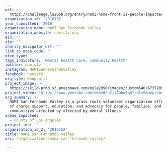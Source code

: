 ```yaml
---
url: >-
  https://challenge.la2050.org/entry/nami-home-front-is-people-impacted-by-mental-illness-helping-veterans-and-their-families
organization_id: '2016152'
year_submitted: '2016'
organization_name: NAMI San Fernando Valley
organization_website: namisfv.org
ein: ''
zip: ''
charity_navigator_url: ''
link_to_ntee_code: ''
ntee_type: ''
tags_indicators: 'Mental health care, community health'
twitter: namisfv
instagram: NAMISanFernandoValley
facebook: namisfv
org_type: Nonprofit
project_image: >-
  https://skild-prod.s3.amazonaws.com/myla2050/images/custom540/6737289065741-team89.jpeg
project_video: 'https://www.youtube.com/embed/nIjlAQbq7q4?rel=0&amp;showinfo=0'
org_summary: >-
  NAMI San Fernando Valley is a grass roots volunteer organization offering free
  of charge support, education, and advocacy for people, families, and
  communities affected by affected by mental illness.
areas_impacted:
  - County of Los Angeles
project_ids: ''
organization_id_2: '2016152'
title: NAMI San Fernando Valley
uri: /organizations/nami-san-fernando-valley/

---
```

